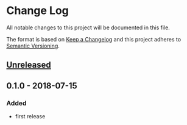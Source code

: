 # Change Log
All notable changes to this project will be documented in this file.

The format is based on [Keep a Changelog](http://keepachangelog.com/)
and this project adheres to [Semantic Versioning](http://semver.org/).

## [Unreleased]

## 0.1.0 - 2018-07-15
### Added
- first release

[unreleased]: https://github.com/tinchoz49/parcel-plugin-transformify/compare/v0.1.0...HEAD
